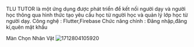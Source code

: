 TLU TUTOR là một ứng dụng được phát triển để kết nối người dạy và người học thông qua hình thức tạo yêu cầu học từ người học và quản lý lớp học từ người dạy.
Công nghệ : Flutter,Firebase
Chức năng chính : Đăng nhập,đăng kí,quên mật khẩu


Màn Chọn Nhân Vật 
![1712804105920](https://github.com/ZecManh/Student_Learn/assets/62164165/7c6913c6-a089-4434-bcf9-4139c9cce7a6)
